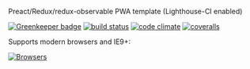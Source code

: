 Preact/Redux/redux-observable PWA template (Lighthouse-CI enabled)

[![Greenkeeper badge](https://badges.greenkeeper.io/tsirlucas/soundplace.svg?token=e89f78d8d624e9199c4384185ba87645ef4309023ffbaaeee1133b0183921fd6&ts=1503787912194)](https://greenkeeper.io/)
[![build status](https://travis-ci.com/tsirlucas/soundplace.svg?token=ZNhrvg7GyFkRokuwtw6s&branch=master)](https://travis-ci.com/tsirlucas/soundplace) 
[![code climate](https://codeclimate.com/github/tsirlucas/soundplace/badges/gpa.svg)](https://codeclimate.com/github/tsirlucas/soundplace) 
[![coveralls](https://img.shields.io/coveralls/tsirlucas/soundplace/master.svg)](https://coveralls.io/github/tsirlucas/soundplace)

Supports modern browsers and IE9+:

[![Browsers](https://saucelabs.com/browser-matrix/soundplace.svg)](https://saucelabs.com/u/soundplace)

